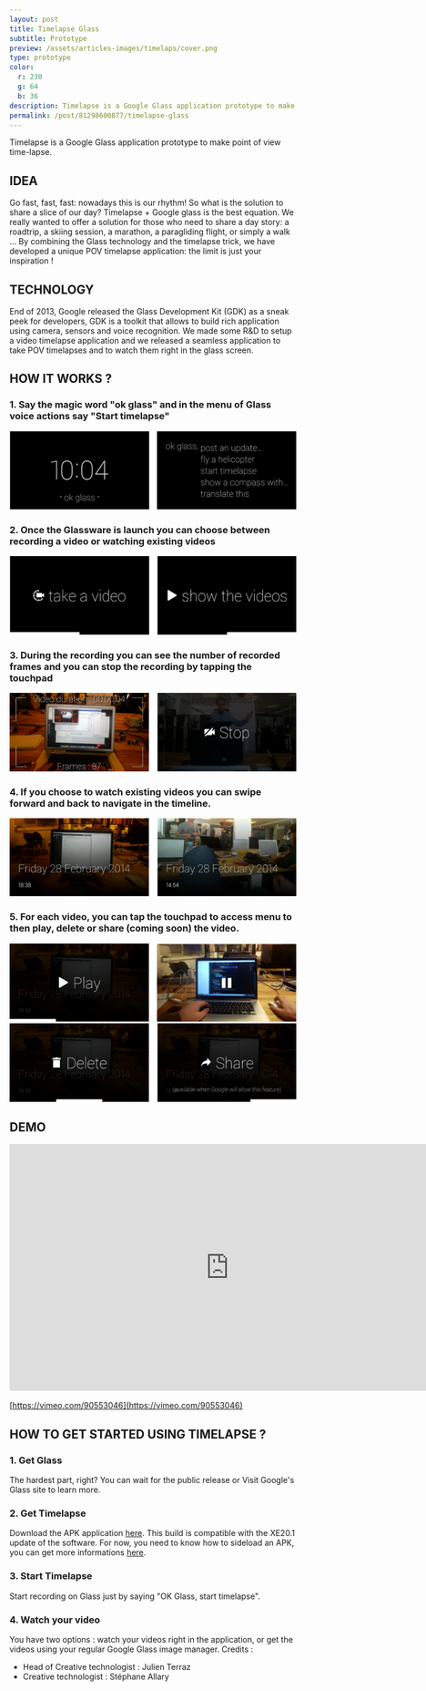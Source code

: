 ```yaml
---
layout: post
title: Timelapse Glass
subtitle: Prototype
preview: /assets/articles-images/timelaps/cover.png
type: prototype
color:
  r: 230
  g: 64
  b: 36
description: Timelapse is a Google Glass application prototype to make point of view time-lapse. Go fast, fast, fast ; nowadays this is our rhythm! So what is the solution to share a slice of our day? Timelapse + Google glass is the best equation.
permalink: /post/81298600877/timelapse-glass
---
```


Timelapse is a Google Glass application prototype to make point of view time-lapse.

## IDEA

Go fast, fast, fast: nowadays this is our rhythm!
So what is the solution to share a slice of our day? Timelapse + Google glass is the best equation.
We really wanted to offer a solution for those who need to share a day story: a roadtrip, a skiing session, a marathon, a paragliding flight, or simply a walk ... By combining the Glass technology and the timelapse trick, we have developed a unique POV timelapse application: the limit is just your inspiration !

## TECHNOLOGY

End of 2013, Google released the Glass Development Kit (GDK) as a sneak peek for developers, GDK is a toolkit that allows to build rich application using camera, sensors and voice recognition. We made some R&D to setup a video timelapse application and we released a seamless application to take POV timelapses and to watch them right in the glass screen.

## HOW IT WORKS ?

### 1. Say the magic word "ok glass" and in the menu of Glass voice actions say "Start timelapse"

![image](/assets/articles-images/timelaps/article01.png)


### 2. Once the Glassware is launch you can choose between recording a video or watching existing videos

![image](/assets/articles-images/timelaps/article02.png)


### 3. During the recording you can see the number of recorded frames and you can stop the recording by tapping the touchpad

![image](/assets/articles-images/timelaps/article03.png)


### 4. If you choose to watch existing videos you can swipe forward and back to navigate in the timeline.

![image](/assets/articles-images/timelaps/article04.png)


### 5. For each video, you can tap the touchpad to access menu to then play, delete or share (coming soon) the video.

![image](/assets/articles-images/timelaps/article05.png)
![image](/assets/articles-images/timelaps/article06.png)

## DEMO


<iframe src="https://player.vimeo.com/video/90553046" width="770" height="433" frameborder="0" webkitallowfullscreen mozallowfullscreen allowfullscreen class="uk-responsive-width"></iframe>


[https://vimeo.com/90553046](https://vimeo.com/90553046)

## HOW TO GET STARTED USING TIMELAPSE ?

### 1. Get Glass
The hardest part, right? You can wait for the public release or Visit Google's Glass site to learn more.
### 2. Get Timelapse
Download the APK application [here](http://targz.github.io/digitaslabparis.com/timelaps/TimeLapseGlass_v2.apk). This build is compatible with the XE20.1 update of the software. For now, you need to know how to sideload an APK, you can get more informations [here](http://developer.android.com/tools/help/adb.html#move).
### 3. Start Timelapse
Start recording on Glass just by saying "OK Glass, start timelapse".
### 4. Watch your video
You have two options : watch your videos right in the application, or get the videos using your regular Google Glass image manager.
Credits :

- Head of Creative technologist : Julien Terraz
- Creative technologist : Stéphane Allary

